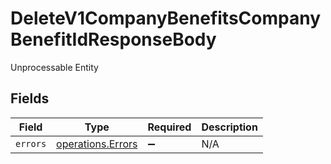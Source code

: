 # DeleteV1CompanyBenefitsCompanyBenefitIdResponseBody

Unprocessable Entity


## Fields

| Field                                                  | Type                                                   | Required                                               | Description                                            |
| ------------------------------------------------------ | ------------------------------------------------------ | ------------------------------------------------------ | ------------------------------------------------------ |
| `errors`                                               | [operations.Errors](../../models/operations/errors.md) | :heavy_minus_sign:                                     | N/A                                                    |